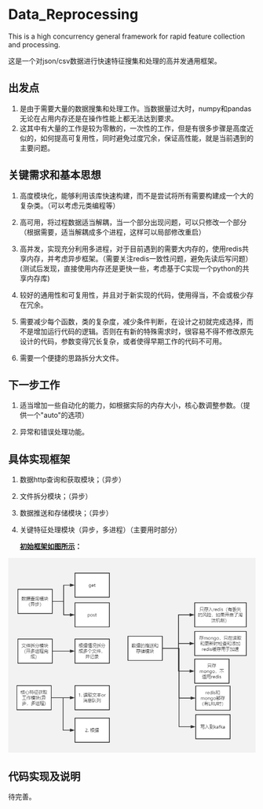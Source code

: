 # Data_Reprocessing
This is a high concurrency general framework for rapid feature collection and processing.

这是一个对json/csv数据进行快速特征搜集和处理的高并发通用框架。



## 出发点

1. 是由于需要大量的数据搜集和处理工作。当数据量过大时，numpy和pandas无论在占用内存还是在操作性能上都无法达到要求。
2. 这其中有大量的工作是较为零散的，一次性的工作，但是有很多步骤是高度近似的，如何提高可复用性，同时避免过度冗余，保证高性能，就是当前遇到的主要问题。

## 关键需求和基本思想

1. 高度模块化，能够利用该库快速构建，而不是尝试将所有需要构建成一个大的复杂类。（可以考虑元类编程等）

2. 高可用，将过程数据适当解耦，当一个部分出现问题，可以只修改一个部分（根据需要，适当解耦成多个进程，这样可以局部修改重启）

3. 高并发，实现充分利用多进程，对于目前遇到的需要大内存的，使用redis共享内存，并考虑异步框架。（需要关注redis一致性问题，避免先读后写问题）(测试后发现，直接使用内存还是更快一些，考虑基于C实现一个python的共享内存库)

4. 较好的通用性和可复用性，并且对于新实现的代码，使用得当，不会或极少存在冗余。

5. 需要减少每个函数，类的复杂度，减少条件判断，在设计之初就完成选择，而不是增加运行代码的逻辑。否则在有新的特殊需求时，很容易不得不修改原先设计的代码，参数变得冗长复杂，或者使得早期工作的代码不可用。
6. 需要一个便捷的思路拆分大文件。

## 下一步工作

1. 适当增加一些自动化的能力，如根据实际的内存大小，核心数调整参数。（提供一个"auto"的选项）

2. 异常和错误处理功能。

## 具体实现框架

1. 数据http查询和获取模块；（异步）

2. 文件拆分模块；（异步）

3. 数据推送和存储模块；（异步）

4. 关键特征处理模块（异步，多进程）（主要用时部分）

   **[初始框架如图所示](https://www.processon.com/view/link/5e40ed85e4b021dc28a041f5)：**

![image-0](https://github.com/LNZ001/Data_Reprocessing/blob/master/images/image-20200506184028874.png)

## 代码实现及说明

待完善。
